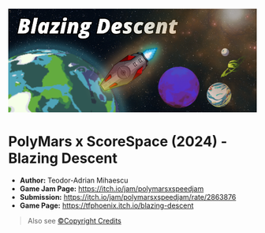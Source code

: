 ![Blazing Descent](Art/Itch_Banner.png)

# PolyMars x ScoreSpace (2024) - Blazing Descent

- **Author:** Teodor-Adrian Mihaescu
- **Game Jam Page:** https://itch.io/jam/polymarsxspeedjam
- **Submission:** https://itch.io/jam/polymarsxspeedjam/rate/2863876
- **Game Page:** https://tfphoenix.itch.io/blazing-descent

> Also see [©Copyright Credits](./CREDITS.md)